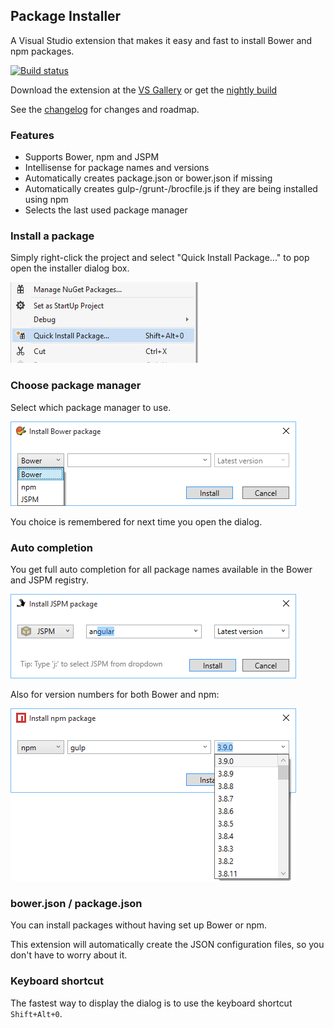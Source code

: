 ## Package Installer

A Visual Studio extension that makes it easy and fast to install
Bower and npm packages.

[![Build status](https://ci.appveyor.com/api/projects/status/bd4o6iumw9vwf8kh?svg=true)](https://ci.appveyor.com/project/madskristensen/packageinstaller)

Download the extension at the
[VS Gallery](https://visualstudiogallery.msdn.microsoft.com/753b9720-1638-4f9a-ad8d-2c45a410fd74)
or get the
[nightly build](http://vsixgallery.com/extension/fdd64809-376e-4542-92ce-808a8df06bcc/)

See the
[changelog](https://github.com/madskristensen/PackageIntellisense/blob/master/CHANGELOG.md)
for changes and roadmap.

### Features

- Supports Bower, npm and JSPM
- Intellisense for package names and versions
- Automatically creates package.json or bower.json if missing
- Automatically creates gulp-/grunt-/brocfile.js if they are being installed using npm
- Selects the last used package manager

### Install a package

Simply right-click the project and select "Quick Install Package..."
to pop open the installer dialog box.

![Context menu](art/context-menu.png)

### Choose package manager

Select which package manager to use.

![auto completion](art/dialog.png)

You choice is remembered for next time you open the dialog.

### Auto completion

You get full auto completion for all package names available
in the Bower and JSPM registry.

![auto completion](art/dialog-names.png)

Also for version numbers for both Bower and npm:

![auto completion](art/dialog-versions.png)

### bower.json / package.json

You can install packages without having set up Bower or npm.

This extension will automatically create the JSON configuration
files, so you don't have to worry about it.

### Keyboard shortcut

The fastest way to display the dialog is to use the keyboard
shortcut `Shift+Alt+0`.